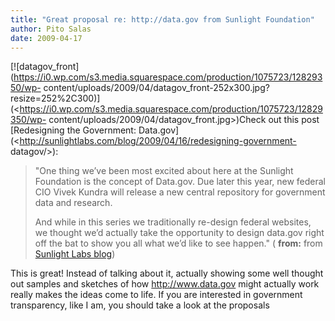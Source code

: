 ```yaml
---
title: "Great proposal re: http://data.gov from Sunlight Foundation"
author: Pito Salas
date: 2009-04-17
---
```




[![datagov_front](https://i0.wp.com/s3.media.squarespace.com/production/1075723/12829350/wp-
content/uploads/2009/04/datagov_front-252x300.jpg?resize=252%2C300)](<https://i0.wp.com/s3.media.squarespace.com/production/1075723/12829350/wp-
content/uploads/2009/04/datagov_front.jpg>)Check out this post [Redesigning
the Government:
Data.gov](<http://sunlightlabs.com/blog/2009/04/16/redesigning-government-
datagov/>):

> "One thing we’ve been most excited about here at the Sunlight Foundation is
> the concept of Data.gov. Due later this year, new federal CIO Vivek Kundra
> will release a new central repository for government data and research.
>
> And while in this series we traditionally re-design federal websites, we
> thought we’d actually take the opportunity to design data.gov right off the
> bat to show you all what we’d like to see happen." ( **from:** from
> [Sunlight Labs blog](<http://sunlightlabs.com/blog/feeds/latest/>))

This is great! Instead of talking about it, actually showing some well thought
out samples and sketches of how http://www.data.gov might actually work really
makes the ideas come to life. If you are interested in government
transparency, like I am, you should take a look at the proposals


